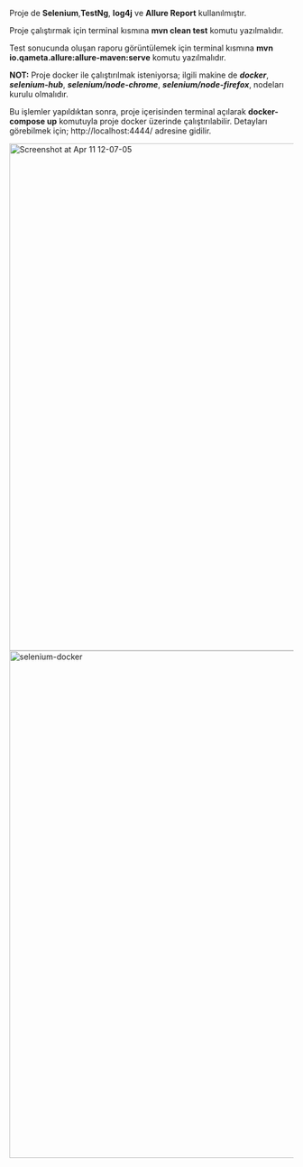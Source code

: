 Proje de **Selenium**,**TestNg**, **log4j** ve **Allure Report** kullanılmıştır.

Proje çalıştırmak için terminal kısmına 
 **mvn clean test**  komutu yazılmalıdır.

Test sonucunda oluşan raporu görüntülemek için terminal kısmına
**mvn io.qameta.allure:allure-maven:serve**  komutu yazılmalıdır.

**NOT:** Proje docker ile çalıştırılmak isteniyorsa; ilgili makine de **_docker_**, **_selenium-hub_**, 
**_selenium/node-chrome_**, **_selenium/node-firefox_**, nodeları kurulu olmalıdır.

Bu işlemler yapıldıktan sonra, proje içerisinden terminal açılarak
**docker-compose up** komutuyla proje docker üzerinde çalıştırılabilir.
Detayları görebilmek için; http://localhost:4444/ adresine gidilir.

<img width="900" alt="Screenshot at Apr 11 12-07-05" src="https://user-images.githubusercontent.com/46319524/162703575-4d018bbd-b4ba-4157-9a34-9d09998f7a77.png">

<img width="900" alt="selenium-docker" src="https://user-images.githubusercontent.com/46319524/162702893-6d9f14e2-1c18-42c7-b3ed-d20008e201e7.png">
